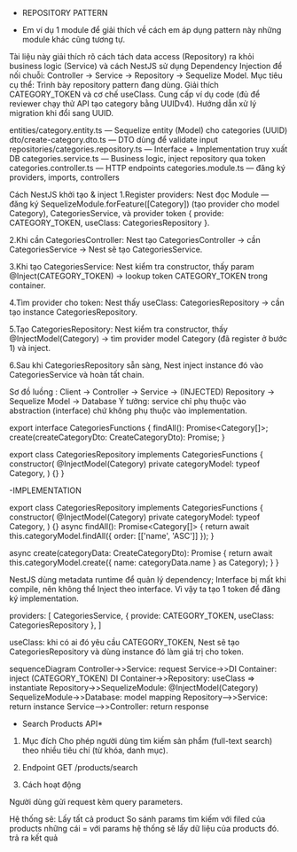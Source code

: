 

* REPOSITORY PATTERN
- Em ví dụ 1 module để giải thích về cách em áp dụng pattern này những module khác cũng tương tự.

Tài liệu này giải thích rõ cách tách data access (Repository) ra khỏi business logic (Service) và cách NestJS sử dụng Dependency Injection để nối chuỗi: Controller -> Service -> Repository -> Sequelize Model.
Mục tiêu cụ thể:
Trình bày repository pattern đang dùng.
Giải thích CATEGORY_TOKEN và cơ chế useClass.
Cung cấp ví dụ code (đủ để reviewer chạy thử API tạo category bằng UUIDv4).
Hướng dẫn xử lý migration khi đổi sang UUID.

entities/category.entity.ts — Sequelize entity (Model) cho categories (UUID)
dto/create-category.dto.ts — DTO dùng để validate input
repositories/categories.repository.ts — Interface + Implementation truy xuất DB
categories.service.ts — Business logic, inject repository qua token
categories.controller.ts — HTTP endpoints
categories.module.ts — đăng ký providers, imports, controllers


Cách NestJS khởi tạo & inject
1.Register providers: Nest đọc Module — đăng ký SequelizeModule.forFeature([Category]) (tạo provider cho model Category), CategoriesService, và provider token { provide: CATEGORY_TOKEN, useClass: CategoriesRepository }.

2.Khi cần CategoriesController: Nest tạo CategoriesController → cần CategoriesService → Nest sẽ tạo CategoriesService.

3.Khi tạo CategoriesService: Nest kiểm tra constructor, thấy param @Inject(CATEGORY_TOKEN) → lookup token CATEGORY_TOKEN trong container.

4.Tìm provider cho token: Nest thấy useClass: CategoriesRepository → cần tạo instance CategoriesRepository.

5.Tạo CategoriesRepository: Nest kiểm tra constructor, thấy @InjectModel(Category) → tìm provider model Category (đã register ở bước 1) và inject.

6.Sau khi CategoriesRepository sẵn sàng, Nest inject instance đó vào CategoriesService và hoàn tất chain.



Sơ đồ luồng :
Client -> Controller -> Service -> (INJECTED) Repository -> Sequelize Model -> Database
Ý tưởng: service chỉ phụ thuộc vào abstraction (interface) chứ không phụ thuộc vào implementation.

export interface CategoriesFunctions {
findAll(): Promise<Category[]>;
create(createCategoryDto: CreateCategoryDto): Promise<Category>;
}

export class CategoriesRepository implements CategoriesFunctions {
constructor(
@InjectModel(Category)
private categoryModel: typeof Category,
) {}
}



-IMPLEMENTATION

export class CategoriesRepository implements CategoriesFunctions {
constructor(
@InjectModel(Category)
private categoryModel: typeof Category,
) {}
async findAll(): Promise<Category[]> {
return await this.categoryModel.findAll({ order: [['name', 'ASC']] });
}

async create(categoryData: CreateCategoryDto): Promise<Category> {
return await this.categoryModel.create({ name: categoryData.name } as Category);
}
}

NestJS dùng metadata runtime để quản lý dependency; 
Interface bị mất khi compile, nên không thể Inject theo interface. Vì vậy ta tạo 1 token để đăng ký implementation.

providers: [
CategoriesService,
{ provide: CATEGORY_TOKEN, useClass: CategoriesRepository },
]

useClass: khi có ai đó yêu cầu CATEGORY_TOKEN, Nest sẽ tạo CategoriesRepository và dùng instance đó làm giá trị cho token.

sequenceDiagram
    Controller->>Service: request
    Service->>DI Container: inject (CATEGORY_TOKEN)
    DI Container->>Repository: useClass => instantiate
    Repository->>SequelizeModule: @InjectModel(Category)
    SequelizeModule->>Database: model mapping
    Repository-->>Service: return instance
    Service-->>Controller: return response




* Search Products API*
1. Mục đích
Cho phép người dùng tìm kiếm sản phẩm (full-text search) theo nhiều tiêu chí (từ khóa, danh mục).

2. Endpoint
GET /products/search

3. Cách hoạt động

Người dùng gửi request kèm query parameters.

Hệ thống sẽ:
Lấy tất cả product
So sánh params tìm kiếm với filed của products
những cái = với params hệ thống sẽ lấy dữ liệu của products đó.
trả ra kết quả
